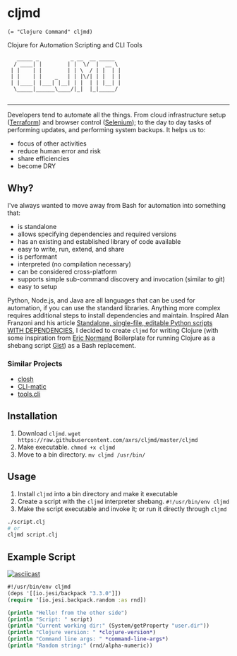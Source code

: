 # cljmd 

`(= "Clojure Command" cljmd)`

Clojure for Automation Scripting and CLI Tools

```
   _____ _          _ __  __ _____  
  / ____| |        | |  \/  |  __ \ 
 | |    | |        | | \  / | |  | |
 | |    | |    _   | | |\/| | |  | |
 | |____| |___| |__| | |  | | |__| |
  \_____|______\____/|_|  |_|_____/ 
                                    
```
---

Developers tend to automate all the things. From cloud infrastructure setup ([Terraform](https://www.terraform.io/)) and
browser control ([Selenium](https://www.seleniumhq.org/)); to the day to day tasks of performing updates, and performing
system backups. It helps us to:
* focus of other activities
* reduce human error and risk
* share efficiencies
* become DRY

## Why?

I've always wanted to move away from Bash for automation into something that:
* is standalone
* allows specifying dependencies and required versions
* has an existing and established library of code available
* easy to write, run, extend, and share
* is performant
* interpreted (no compilation necessary)
* can be considered cross-platform
* supports simple sub-command discovery and invocation (similar to git)
* easy to setup

Python, Node.js, and Java are all languages that can be used for automation, if you can use the standard libraries.
Anything more complex requires additional steps to install dependencies and maintain. Inspired Alan Franzoni and his
article [Standalone, single-file, editable Python scripts WITH DEPENDENCIES](https://www.franzoni.eu/single-file-editable-python-scripts-with-dependencies/), 
I decided to create `cljmd` for writing Clojure (with some inspiration from [Eric Normand](https://github.com/ericnormand)
Boilerplate for running Clojure as a shebang script [Gist](https://gist.github.com/ericnormand/6bb4562c4bc578ef223182e3bb1e72c5/))
as a Bash replacement.

### Similar Projects

* [closh](https://github.com/dundalek/closh)
* [CLI-matic](https://github.com/l3nz/cli-matic)
* [tools.cli](https://github.com/clojure/tools.cli)

## Installation

1. Download `cljmd`. `wget https://raw.githubusercontent.com/axrs/cljmd/master/cljmd`
1. Make executable. `chmod +x cljmd`
1. Move to a bin directory. `mv cljmd /usr/bin/`

## Usage

1. Install `cljmd` into a bin directory and make it executable
1. Create a script with the `cljmd` interpreter shebang. `#!/usr/bin/env cljmd`
1. Make the script executable and invoke it; or run it directly through `cljmd`

```bash
./script.clj 
# or
cljmd script.clj
```

## Example Script

[![asciicast](https://asciinema.org/a/6W0FNNGCvOr1ezfN4PCVoXA3E.svg)](https://asciinema.org/a/6W0FNNGCvOr1ezfN4PCVoXA3E)

```clojure
#!/usr/bin/env cljmd 
(deps '[[io.jesi/backpack "3.3.0"]])
(require '[io.jesi.backpack.random :as rnd])

(println "Hello! from the other side")
(println "Script: " script)
(println "Current working dir:" (System/getProperty "user.dir"))
(println "Clojure version: " *clojure-version*)
(println "Command line args: " *command-line-args*)
(println "Random string:" (rnd/alpha-numeric))
```
